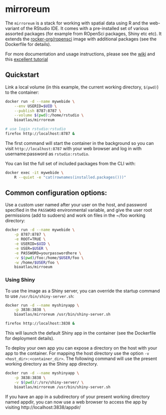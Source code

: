 # mirroreum

The `mirroreum` is a stack for working with spatial data using R and the web-variant of the RStudio IDE. It comes with a pre-installed set of various assorted packages (for example from ROpenSci packages, Shiny etc etc). It extends the [rocker-org/ropensci](https://github.com/rocker-org/ropensci) image with additional packages (see the Dockerfile for details).

For more documentation and usage instructions, please see the [wiki](https://github.com/rocker-org/rocker/wiki) and this [excellent tutorial](http://ropenscilabs.github.io/r-docker-tutorial/)

## Quickstart

Link a local volume (in this example, the current working directory, `$(pwd)`) to the container:

```bash
docker run -d --name mywebide \
	--env USERID=$UID \
	--publish 8787:8787 \
	--volume $(pwd):/home/rstudio \
	bioatlas/mirroreum

# use login rstudio:rstudio
firefox http://localhost:8787 &

```

The first command will start the container in the background so you can visit `http://localhost:8787` with your web browser and log in with username:password as `rstudio:rstudio`.

You can list the full set of included packages from the CLI with:

```bash
docker exec -it mywebide \
	R --quiet -e "cat(rownames(installed.packages()))"

```

## Common configuration options:

Use a custom user named after your user on the host, and password specified in the `PASSWORD` environmental variable, and give the user root permissions (add to sudoers) and work on files in the ~/foo working directory:

```bash
docker run -d --name mywebide \
	-p 8787:8787 \
	-e ROOT=TRUE \
	-e USERID=$UID \
	-e USER=$USER \
	-e PASSWORD=yourpasswordhere \
	-v $(pwd)/foo:/home/$USER/foo \
	-w /home/$USER/foo \
	bioatlas/mirroeum

```

### Using Shiny

To use the image as a Shiny server, you can override the startup command to use `/usr/bin/shiny-server.sh`:

```bash
docker run -d --name myshinyapp \
	-p 3838:3838 \
    bioatlas/mirroreum /usr/bin/shiny-server.sh

firefox http://localhost:3838 &

``` 

This will launch the default Shiny app in the container (see the Dockerfile for deployment details).

To deploy your own app you can expose a directory on the host with your app to the container. For mapping the host directory use the option `-v <host_dir>:<container_dir>`. The following command will use the present working directory as the Shiny app directory.

```bash
docker run -d --name myshinyapp \
	-p 3838:3838 \
    -v $(pwd)/:/srv/shiny-server/ \
    bioatlas/mirroreum /usr/bin/shiny-server.sh

```

If you have an app in a subdirectory of your present working directory named appdir, you can now use a web browser to access the app by visiting http://localhost:3838/appdir/


